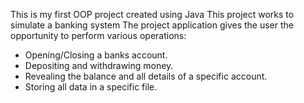 This is my first OOP project created using Java
This project works to simulate a banking system
The project application gives the user the opportunity to perform various operations:
* Opening/Closing a banks account.
* Depositing and withdrawing money.
* Revealing the balance and all details of a specific account.
* Storing all data in a specific file.
